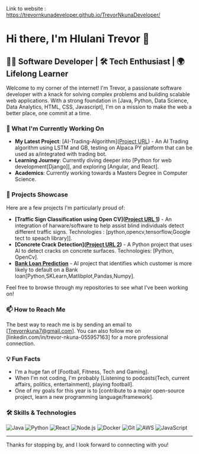 Link to website : https://trevornkunadeveloper.github.io/TrevorNkunaDeveloper/

# Hi there, I'm Hlulani Trevor 👋

## 👨‍💻 Software Developer | 🛠️ Tech Enthusiast | 🌍 Lifelong Learner

Welcome to my corner of the internet! I'm Trevor, a passionate software developer with a knack for solving complex problems and building scalable web applications. With a strong foundation in [Java, Python, Data Science, Data Analytics, HTML, CSS, Javascript], I'm on a mission to make the web a better place, one commit at a time.

### 🌱 What I'm Currently Working On

- **My Latest Project**: [AI-Trading-Algorithm]([Project URL](https://github.com/TrevorNkunaDeveloper/AI-Trading-Algorithm)) -  An AI Trading algorithm using LSTM and GB, testing on Alpaca PY platform that can be used as a/integrated with trading bot.
- **Learning Journey**: Currently diving deeper into [Python for web development[Django]], and exploring [Angular, and React].
- **Academics**: Currently working towards a Masters Degree in Computer Science.

### 🔭 Projects Showcase

Here are a few projects I'm particularly proud of:

- **[Traffic Sign Classification using Open CV]([Project URL 1](https://github.com/TrevorNkunaDeveloper/Artificial-Intelligence/tree/main/Traffic%20Sign%20Classification%20OpenCV))** - An integration of harware/software to help assist blind individuals detect different traffic signs. Technologies : [python,opencv,tensorflow,Google tect to speach library]].
- **[Concrete Crack Detection]([Project URL 2](https://github.com/TrevorNkunaDeveloper/Artificial-Intelligence/tree/main/Concrete%20Crack%20Detection%20(Capstone%20Project)))** - A Python project that uses AI to detect cracks on concrete surfaces. Technologies: [Python, OpenCv].
- **[Bank Loan Prediction](https://github.com/TrevorNkunaDeveloper/Artificial-Intelligence/tree/main/Bank%20Loan%20Prediction)** - AI project that identifies which customer is more likely to default on a Bank loan[Python,SKLearn,Matlibplot,Pandas,Numpy].

Feel free to browse through my repositories to see what I've been working on!

### 📫 How to Reach Me

The best way to reach me is by sending an email to [Trevornkuna7@gmail.com]. You can also follow me on [linkedin.com/in/trevor-nkuna-055957163] for a more professional connection.

### 💡 Fun Facts

- I'm a huge fan of [Football, Fitness, Tech and Gaming].
- When I'm not coding, I'm probably [Listening to podcasts(Tech, current affairs, politics, entertainment), playing football].
- One of my goals for this year is to [contribute to a major open-source project, learn a new programming language/framework].

### 🛠 Skills & Technologies

![Java](https://img.shields.io/badge/-Java-000?&logo=Java)
![Python](https://img.shields.io/badge/-Python-000?&logo=Python)
![React](https://img.shields.io/badge/-React-000?&logo=React)
![Node.js](https://img.shields.io/badge/-Node.js-000?&logo=node.js)
![Docker](https://img.shields.io/badge/-Docker-000?&logo=Docker)
![Git](https://img.shields.io/badge/-Git-000?&logo=Git)
![AWS](https://img.shields.io/badge/-AWS-000?&logo=Amazon-AWS)
![JavaScript](https://img.shields.io/badge/-JavaScript-000?&logo=JavaScript)

---

Thanks for stopping by, and I look forward to connecting with you!

